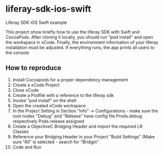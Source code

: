 # liferay-sdk-ios-swift
Liferay SDK iOS Swift example

This project show briefly how to use the liferay SDK with Swift and CocoaPods.
After cloning it locally, you should run "pod install" and open the workspace in xCode.
Finally, the environment information of your liferay installation must be adjusted.
If everything runs, the app prints all users to the console

## How to reproduce
1. Install Cocoapods for a proper dependency management
2. Create a xCode Project
3. Close xCode
4. Create a Podfile with a reference to the liferay sdk
5. Invoke "pod install" on the shell
6. Open the created xCode workspace
7. In the Project Setting in Section "Info" -> Configurations - make sure the root nodes "Debug" and "Release" have config file Prods.debug respectively Pods.release assigned
8. Create a ObjectiveC Bridging Header and import the required LR Classes
9. Reference your Bridging Header in your Project "Build Settings" (Make sure "All" is selected - search for "Bridgin"
10. Code and Run
